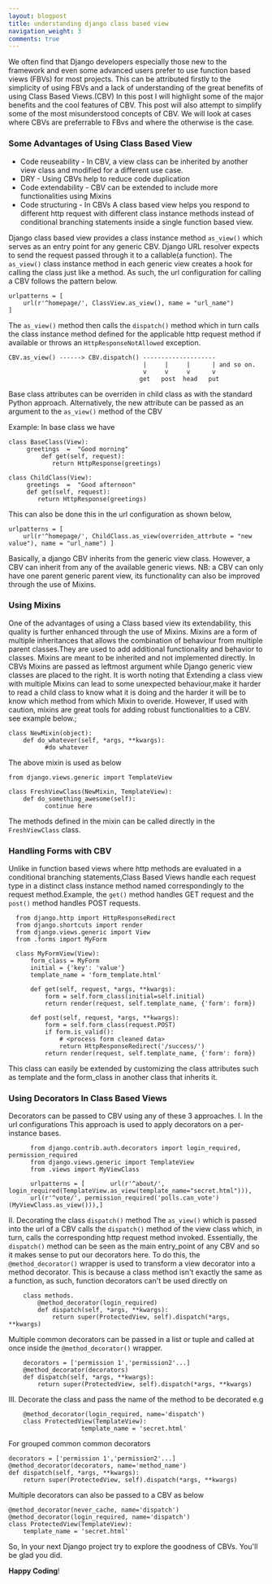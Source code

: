 ```yaml
---
layout: blogpost
title: understanding django class based view
navigation_weight: 3
comments: true
---
```


We often find that Django developers especially those new to the framework and even some advanced users prefer to use function based views (FBVs) for most projects. This can be attributed firstly to the simplicity of 
using FBVs and a lack of understanding of the great benefits of using Class Based Views.(CBV)
In this post I will highlight some of the major benefits and the cool features of CBV. This post will also attempt to simplify some of the most misunderstood concepts of CBV. We will look at cases where CBVs are preferrable to FBvs
and where the otherwise is the case.  

### Some Advantages of Using Class Based View
* Code reuseability - In CBV, a view class can be inherited by another view class and modified for a different use case. 
* DRY - Using CBVs help to reduce code duplication
* Code extendability - CBV can be extended to include more functionalities using Mixins
* Code structuring - In CBVs A class based view helps you respond to different http request with different class instance methods instead of conditional branching statements inside a single function based view.
    
Django class based view provides a class instance method `as_view()` which serves as an entry point for any generic CBV. Django URL resolver expects to send the request passed through it to a callable(a function). The `as_view()` class instance method in each generic view creates a hook for calling the class just like a method.
As such, the url configuration for calling a CBV follows the pattern below.

	urlpatterns = [
		url(r'^homepage/', ClassView.as_view(), name = "url_name") 
    ]

The `as_view()` method then calls the `dispatch()` method which in turn calls the class instance method defined for the applicable http request method if available or throws an  `HttpResponseNotAllowed` exception.

	CBV.as_view() ------> CBV.dispatch() --------------------
                                         |     |     |      | and so on.
                                         v     v     v      v
                                        get   post  head   put
					
Base class attributes can be overriden in child class as with the standard Python approach. Alternatively, the new attribute can be passed as an argument to the `as_view()` method of the CBV 

Example: In base class we have 

	class BaseClass(View):
	     greetings  =  "Good morning"
             def get(self, request):
                return HttpResponse(greetings)

    class ChildClass(View):
         greetings  =  "Good afternoon"
         def get(self, request):
            return HttpResponse(greetings)

This can also be done this in the url configuration  as shown below, 
	
    urlpatterns = [
		url(r'^homepage/', ChildClass.as_view(overriden_attrbute = "new value"), name = "url_name") ]

Basically, a django CBV inherits from the generic view class.
However, a CBV can inherit from any of the available generic views. 
NB: a CBV can only have one parent generic parent view, its functionality can also be improved through the use of Mixins. 

### Using Mixins

One of the advantages of using a Class based view its extendability, this quality is further enhanced through the use of Mixins.
Mixins are a form of multiple inheritances that allows the combination of behaviour from multiple parent classes.They are used to add additional functionality and behavior to classes. Mixins are meant to be inherited and not implemented directly. In CBVs Mixins are passed as leftmost argument while Django generic view classes are placed to the right. 
It is worth noting that Extending a class view with multiple Mixins can lead to some unexpected behaviour,make it harder to read a child class to know what it is doing and the harder it will be to know which method from which Mixin to overide. However, If used with caution, mixins are great tools for adding robust functionalities to a CBV. see example below.;

	class NewMixin(object):
		def do_whatever(self, *args, **kwargs):
			  #do whatever

The above mixin is used as below

	from django.views.generic import TemplateView
  
	class FreshViewClass(NewMixin, TemplateView):
		def do_something_awesome(self):
			  continue here
            
The methods defined in the mixin can be called directly in the `FreshViewClass` class. 

### Handling Forms with CBV

Unlike in function based views where http methods are evaluated in a conditional branching statements,Class Based Views handle each request type in a distinct class instance method named correspondingly to the request method.Example, the `get()` method handles GET request and the `post()` method handles POST requests.

      from django.http import HttpResponseRedirect
      from django.shortcuts import render
      from django.views.generic import View
      from .forms import MyForm

      class MyFormView(View):
          form_class = MyForm
          initial = {'key': 'value'}
          template_name = 'form_template.html'

          def get(self, request, *args, **kwargs):
              form = self.form_class(initial=self.initial)
              return render(request, self.template_name, {'form': form})

          def post(self, request, *args, **kwargs):
              form = self.form_class(request.POST)
              if form.is_valid():
                  # <process form cleaned data>
                  return HttpResponseRedirect('/success/')
              return render(request, self.template_name, {'form': form})
        
This class can easily be extended by customizing the class attributes such as template and the form_class in another class that inherits it.

### Using Decorators In Class Based Views

Decorators can be passed to CBV using any of these 3 approaches.
I. In the url configurations 
    This approach is used to apply decorators on a per-instance bases.
    
          from django.contrib.auth.decorators import login_required, permission_required
          from django.views.generic import TemplateView
          from .views import MyViewClass

          urlpatterns = [       url(r'^about/', login_required(TemplateView.as_view(template_name="secret.html"))),
          url(r'^vote/', permission_required('polls.can_vote')(MyViewClass.as_view())),]   
    
II. Decorating the class `dispatch()` method
The `as_view()` which is passed into the url of a CBV calls the `dispatch()` method of the view class which, in turn, calls the corresponding http request method 	  invoked. Essentially, the `dispatch()` method can be seen as the main entry_point of any CBV and so it makes sense to put our decorators here. To do this, the `@method_decorator()` wrapper is used to transform a view decorator into a method 	decorator. This is because a class method isn't exactly the same as a function, 	as such, function decorators can't be used directly on 

        class methods. 
            @method_decorator(login_required)
            def dispatch(self, *args, **kwargs):
                return super(ProtectedView, self).dispatch(*args, **kwargs)

Multiple common decorators can be passed in a list or tuple and called at once inside the `@method_decorator()` wrapper.

	    decorators = ['permission 1','permission2'...]
	    @method_decorator(decorators)
    	def dispatch(self, *args, **kwargs):
        	return super(ProtectedView, self).dispatch(*args, **kwargs)
                
III. Decorate the class and pass the name of the method to be decorated e.g

		@method_decorator(login_required, name='dispatch')
		class ProtectedView(TemplateView):
    	                template_name = 'secret.html'
    
For grouped common common decorators

	decorators = ['permission 1','permission2'...]
	@method_decorator(decorators, name='method_name')
	def dispatch(self, *args, **kwargs):
		return super(ProtectedView, self).dispatch(*args, **kwargs)
                
Multiple decorators can also be passed to a CBV as below

	@method_decorator(never_cache, name='dispatch')
	@method_decorator(login_required, name='dispatch')
	class ProtectedView(TemplateView):
		template_name = 'secret.html'

So, In your next Django project try to explore the goodness of CBVs. You'll be glad you did.

**Happy Coding**!
